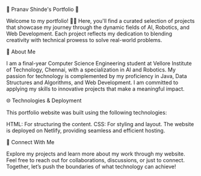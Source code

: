🌟 Pranav Shinde's Portfolio 🌟

Welcome to my portfolio! 🎨✨ Here, you'll find a curated selection of projects that showcase my journey through the dynamic fields of AI, Robotics, and Web Development. Each project reflects my dedication to blending creativity with technical prowess to solve real-world problems.

🚀 About Me

I am a final-year Computer Science Engineering student at Vellore Institute of Technology, Chennai, with a specialization in AI and Robotics. My passion for technology is complemented by my proficiency in Java, Data Structures and Algorithms, and Web Development. I am committed to applying my skills to innovative projects that make a meaningful impact.

🌐 Technologies & Deployment

This portfolio website was built using the following technologies:

HTML: For structuring the content.
CSS: For styling and layout.
The website is deployed on Netlify, providing seamless and efficient hosting.

🤝 Connect With Me

Explore my projects and learn more about my work through my website. Feel free to reach out for collaborations, discussions, or just to connect. Together, let’s push the boundaries of what technology can achieve!

